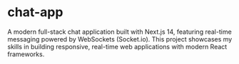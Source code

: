 # chat-app
A modern full-stack chat application built with Next.js 14, featuring real-time messaging powered by WebSockets (Socket.io). This project showcases my skills in building responsive, real-time web applications with modern React frameworks.
